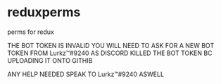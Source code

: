 # reduxperms
perms for redux


THE BOT TOKEN IS INVALID YOU WILL NEED TO ASK FOR A NEW BOT TOKEN FROM Lurkz™#9240 AS DISCORD KILLED THE BOT TOKEN BC UPLOADING IT ONTO GITHIB


ANY HELP NEEDED SPEAK TO Lurkz™#9240 ASWELL
